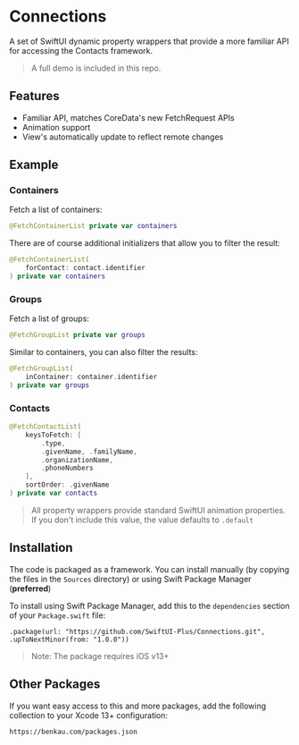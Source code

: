 # Connections

A set of SwiftUI dynamic property wrappers that provide a more familiar API for accessing the Contacts framework.

> A full demo is included in this repo.

## Features

- Familiar API, matches CoreData's new FetchRequest APIs
- Animation support
- View's automatically update to reflect remote changes

## Example

### Containers

Fetch a list of containers:

```swift
@FetchContainerList private var containers
```

There are of course additional initializers that allow you to filter the result:

```swift
@FetchContainerList(
    forContact: contact.identifier
) private var containers
```

### Groups

Fetch a list of groups:

```swift
@FetchGroupList private var groups
```

Similar to containers, you can also filter the results:

```swift
@FetchGroupList(
    inContainer: container.identifier
) private var groups
```

### Contacts

```swift
@FetchContactList(
    keysToFetch: [
        .type,
        .givenName, .familyName,
        .organizationName,
        .phoneNumbers
    ],
    sortOrder: .givenName
) private var contacts
```

> All property wrappers provide standard SwiftUI animation properties. If you don't include this value, the value defaults to `.default`

## Installation

The code is packaged as a framework. You can install manually (by copying the files in the `Sources` directory) or using Swift Package Manager (__preferred__)

To install using Swift Package Manager, add this to the `dependencies` section of your `Package.swift` file:

`.package(url: "https://github.com/SwiftUI-Plus/Connections.git", .upToNextMinor(from: "1.0.0"))`

> Note: The package requires iOS v13+

## Other Packages

If you want easy access to this and more packages, add the following collection to your Xcode 13+ configuration:

`https://benkau.com/packages.json`

